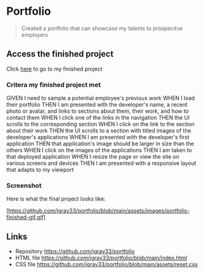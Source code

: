 
# Portfolio 

> Created a portfolio that can showcase my talents to prospecitve employers 

## Access the finished project

Click [here](https://jgray33.github.io/portfolio/) to go to my finished project 

### Critera my finished project met

GIVEN I need to sample a potential employee's previous work
WHEN I load their portfolio
THEN I am presented with the developer's name, a recent photo or avatar, and links to sections about them, their work, and how to contact them
WHEN I click one of the links in the navigation
THEN the UI scrolls to the corresponding section
WHEN I click on the link to the section about their work
THEN the UI scrolls to a section with titled images of the developer's applications
WHEN I am presented with the developer's first application
THEN that application's image should be larger in size than the others
WHEN I click on the images of the applications
THEN I am taken to that deployed application
WHEN I resize the page or view the site on various screens and devices
THEN I am presented with a responsive layout that adapts to my viewport



### Screenshot 

Here is what the final project looks like:

[https://github.com/jgray33/portfolio/blob/main/assets/images/portfolio-finished-gif.gif]

## Links
- Repository https://github.com/jgray33/portfolio
- HTML file https://github.com/jgray33/portfolio/blob/main/index.html 
- CSS file https://github.com/jgray33/portfolio/blob/main/assets/reset.css

